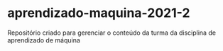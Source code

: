 # aprendizado-maquina-2021-2
Repositório criado para gerenciar o conteúdo da turma da disciplina de aprendizado de máquina
